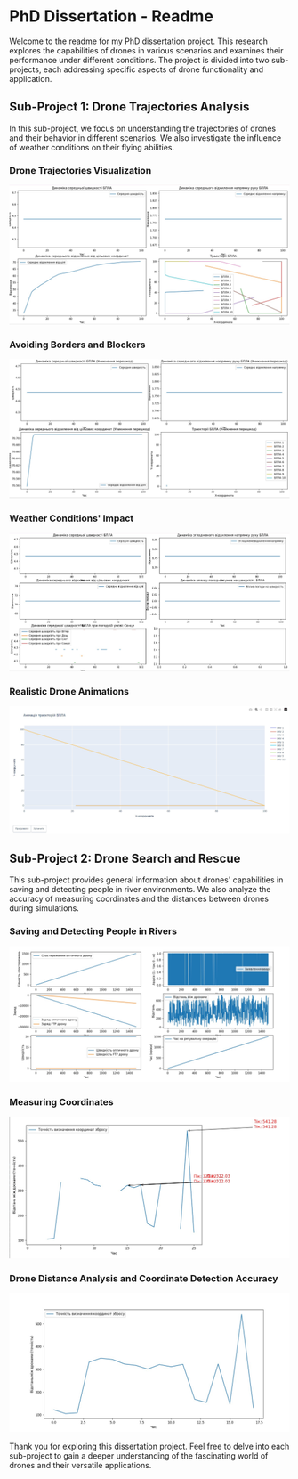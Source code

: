 # PhD Dissertation - Readme

Welcome to the readme for my PhD dissertation project. This research explores the capabilities of drones in various scenarios and examines their performance under different conditions. The project is divided into two sub-projects, each addressing specific aspects of drone functionality and application.

## Sub-Project 1: Drone Trajectories Analysis

In this sub-project, we focus on understanding the trajectories of drones and their behavior in different scenarios. We also investigate the influence of weather conditions on their flying abilities.

### Drone Trajectories Visualization
![Trajectories](img.png)

### Avoiding Borders and Blockers
![Avoidance](img_5.png)

### Weather Conditions' Impact
![Weather Impact](img_12.png)

### Realistic Drone Animations
![Animations](img_8.png)

## Sub-Project 2: Drone Search and Rescue

This sub-project provides general information about drones' capabilities in saving and detecting people in river environments. We also analyze the accuracy of measuring coordinates and the distances between drones during simulations.

### Saving and Detecting People in Rivers
![River Rescue](img_9.png)

### Measuring Coordinates
![Coordinate Measurement](img_10.png)

### Drone Distance Analysis and Coordinate Detection Accuracy
![Distance Analysis](img_11.png)

Thank you for exploring this dissertation project. Feel free to delve into each sub-project to gain a deeper understanding of the fascinating world of drones and their versatile applications.
